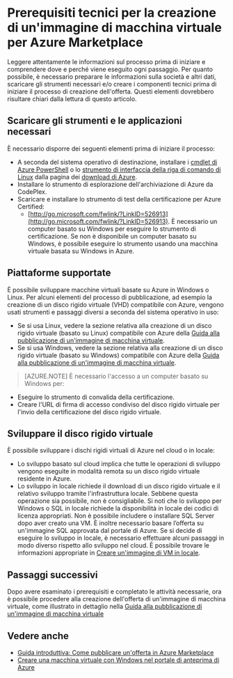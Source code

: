 <properties
   pageTitle="Prerequisiti tecnici per la creazione di un'immagine di macchina virtuale per Azure Marketplace | Microsoft Azure"
   description="Informazioni sui requisiti per la creazione e la distribuzione di un'immagine di macchina virtuale in Azure Marketplace per l'acquisto da parte di altri utenti."
   services="marketplace-publishing"
   documentationCenter=""
   authors="HannibalSII"
   manager=""
   editor=""/> 

<tags
  ms.service="marketplace"
  ms.devlang="na"
  ms.topic="article"
  ms.tgt_pltfrm="Azure"
  ms.workload="na"
  ms.date="04/29/2016"
  ms.author="hascipio; v-divte"/>

# Prerequisiti tecnici per la creazione di un'immagine di macchina virtuale per Azure Marketplace
Leggere attentamente le informazioni sul processo prima di iniziare e comprendere dove e perché viene eseguito ogni passaggio. Per quanto possibile, è necessario preparare le informazioni sulla società e altri dati, scaricare gli strumenti necessari e/o creare i componenti tecnici prima di iniziare il processo di creazione dell'offerta. Questi elementi dovrebbero risultare chiari dalla lettura di questo articolo.

## Scaricare gli strumenti e le applicazioni necessari
È necessario disporre dei seguenti elementi prima di iniziare il processo:

- A seconda del sistema operativo di destinazione, installare i [cmdlet di Azure PowerShell](https://www.microsoft.com/web/handlers/webpi.ashx/getinstaller/WindowsAzurePowershellGet.3f.3f.3fnew.appids) o lo [strumento di interfaccia della riga di comando di Linux](https://go.microsoft.com/fwlink/?LinkId=253472&clcid=0x409) dalla pagina dei [download di Azure](https://azure.microsoft.com/downloads/).
- Installare lo strumento di esplorazione dell'archiviazione di Azure da CodePlex.
- Scaricare e installare lo strumento di test della certificazione per Azure Certified:
  - [http://go.microsoft.com/fwlink/?LinkID=526913](http://go.microsoft.com/fwlink/?LinkID=526913). È necessario un computer basato su Windows per eseguire lo strumento di certificazione. Se non è disponibile un computer basato su Windows, è possibile eseguire lo strumento usando una macchina virtuale basata su Windows in Azure.

## Piattaforme supportate
È possibile sviluppare macchine virtuali basate su Azure in Windows o Linux. Per alcuni elementi del processo di pubblicazione, ad esempio la creazione di un disco rigido virtuale (VHD) compatibile con Azure, vengono usati strumenti e passaggi diversi a seconda del sistema operativo in uso:

- Se si usa Linux, vedere la sezione relativa alla creazione di un disco rigido virtuale (basato su Linux) compatibile con Azure della [Guida alla pubblicazione di un'immagine di macchina virtuale](marketplace-publishing-vm-image-creation.md).
- Se si usa Windows, vedere la sezione relativa alla creazione di un disco rigido virtuale (basato su Windows) compatibile con Azure della [Guida alla pubblicazione di un'immagine di macchina virtuale](marketplace-publishing-vm-image-creation.md).

> [AZURE.NOTE] È necessario l'accesso a un computer basato su Windows per:
- Eseguire lo strumento di convalida della certificazione.
- Creare l'URL di firma di accesso condiviso del disco rigido virtuale per l'invio della certificazione del disco rigido virtuale.

## Sviluppare il disco rigido virtuale
È possibile sviluppare i dischi rigidi virtuali di Azure nel cloud o in locale:

- Lo sviluppo basato sul cloud implica che tutte le operazioni di sviluppo vengono eseguite in modalità remota su un disco rigido virtuale residente in Azure.
- Lo sviluppo in locale richiede il download di un disco rigido virtuale e il relativo sviluppo tramite l'infrastruttura locale. Sebbene questa operazione sia possibile, non è consigliabile. Si noti che lo sviluppo per Windows o SQL in locale richiede la disponibilità in locale dei codici di licenza appropriati. Non è possibile includere o installare SQL Server dopo aver creato una VM. È inoltre necessario basare l’offerta su un'immagine SQL approvata dal portale di Azure. Se si decide di eseguire lo sviluppo in locale, è necessario effettuare alcuni passaggi in modo diverso rispetto allo sviluppo nel cloud. È possibile trovare le informazioni appropriate in [Creare un'immagine di VM in locale](marketplace-publishing-vm-image-creation-on-premise.md).

## Passaggi successivi
Dopo avere esaminato i prerequisiti e completato le attività necessarie, ora è possibile procedere alla creazione dell'offerta di un'immagine di macchina virtuale, come illustrato in dettaglio nella [Guida alla pubblicazione di un'immagine di macchina virtuale](marketplace-publishing-vm-image-creation.md)

## Vedere anche
- [Guida introduttiva: Come pubblicare un'offerta in Azure Marketplace](marketplace-publishing-getting-started.md)
- [Creare una macchina virtuale con Windows nel portale di anteprima di Azure](../virtual-machines/virtual-machines-windows-hero-tutorial.md)


[link-acct-creation]: marketplace-publishing-accounts-creation-registration.md

<!---HONumber=AcomDC_0921_2016-->
